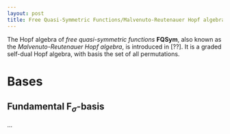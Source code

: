 ```yaml
---
layout: post
title: Free Quasi-Symmetric Functions/Malvenuto-Reutenauer Hopf algebra
---
```


The Hopf algebra of *free quasi-symmetric functions* **FQSym**, also known as the *Malvenuto-Reutenauer
Hopf algebra*, is introduced in [??]. It is a graded self-dual Hopf algebra, with basis
the set of all permutations.

# Bases

## Fundamental $\mathbf{F}_\sigma$-basis

...

